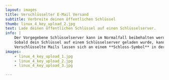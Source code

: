 ```yaml
---
layout: images
title: Verschlüsselter E-Mail Versand
subtitle: Verbreite deinen öffentlichen Schlüssel
thumb: linux_4_key_upload_2.jpg
text: Lade deinen öffentlichen Schlüssel auf einen Schlüsselserver.
info: |
    Der Vorgegebene Schlüsselserver kann im Normalfall beibehalten werden.  
    Sobald dein Schlüssel auf einem Schlüsselserver geladen wurde, kann jeder, der deine SchlüsselID (wird automatisch an unterschriebene E-Mails gehängt) besitzt, deinen Schlüssel importieren und dir verschlüsselte E-Mails schicken.  
    Verschlüsselte Mails lassen sich an einem **Schloss-Symbol** in der oberen rechten Ecke der Mail erkennen.
images:
    - linux_4_key_upload_1.jpg
    - linux_4_key_upload_2.jpg
    - linux_4_key_upload_3.jpg

---
```

